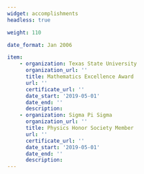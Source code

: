 ```yaml
---
widget: accomplishments
headless: true 

weight: 110

date_format: Jan 2006

item:
    - organization: Texas State University 
      organization_url: ''
      title: Mathematics Excellence Award
      url: ''
      certificate_url: ''
      date_start: '2019-05-01'
      date_end: ''
      description: 
    - organization: Sigma Pi Sigma
      organization_url: ''
      title: Physics Honor Society Member
      url: ''
      certificate_url: ''
      date_start: '2019-05-01'
      date_end: ''
      description:
---
```

